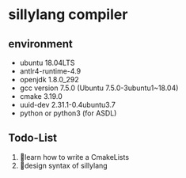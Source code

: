 # sillylang compiler

## environment
* ubuntu 18.04LTS
* antlr4-runtime-4.9
* openjdk 1.8.0_292
* gcc version 7.5.0 (Ubuntu 7.5.0-3ubuntu1~18.04)
* cmake 3.19.0
* uuid-dev 2.31.1-0.4ubuntu3.7
* python or python3 (for ASDL)

## Todo-List
1. 🦝learn how to write a CmakeLists
2. 🐨design syntax of sillylang